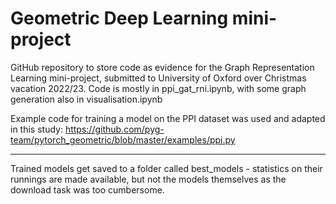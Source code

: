 # Geometric Deep Learning mini-project
GitHub repository to store code as evidence for the Graph Representation Learning mini-project, submitted to University of Oxford over Christmas vacation 2022/23.
Code is mostly in ppi_gat_rni.ipynb, with some graph generation also in visualisation.ipynb

Example code for training a model on the PPI dataset was used and adapted in this study: 
https://github.com/pyg-team/pytorch_geometric/blob/master/examples/ppi.py

---
Trained models get saved to a folder called best_models - statistics on their runnings are made available, but not the models themselves as the download task was too cumbersome.
